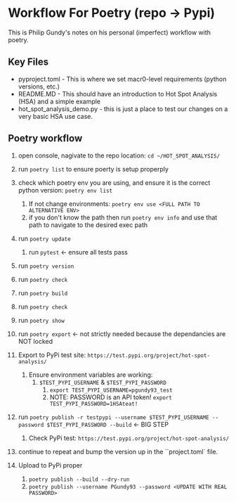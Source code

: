 # Workflow For Poetry (repo -> Pypi)

This is Philip Gundy's notes on his personal (imperfect) workflow with poetry.

## Key Files
* pyproject.toml - This is where we set macr0-level requirements (python versions, etc.)
* README.MD - This should have an introduction to Hot Spot Analysis (HSA) and a simple example
* hot_spot_analysis_demo.py - this is just a place to test our changes on a very basic HSA use case.


## Poetry workflow
01. open console, nagivate to the repo location: `cd ~/HOT_SPOT_ANALYSIS/`
02. run `poetry list` to ensure poerty is setup properply
03. check which poetry env you are using, and ensure it is the correct python version: `poetry env list`
    1.  If not change environments: `poetry env use <FULL PATH TO ALTERNATIVE ENV>`
    2.  if you don't know the path then run `poetry env info` and use that path to navigate to the desired exec path
4.  run `poetry update`
    1.  run `pytest` <- ensure all tests pass
5.  run `poetry version` 
6.  run `poetry check`
7.  run `poetry build`
8.  run `poetry check`
9.  run `poetry show`
10. run `poetry export` <- not strictly needed because the dependancies are NOT locked
11. Export to PyPi test site: `https://test.pypi.org/project/hot-spot-analysis/`
    1.  Ensure environment variables are working:
        1.  `$TEST_PYPI_USERNAME` & `$TEST_PYPI_PASSWORD`
            1.  `export TEST_PYPI_USERNAME=pgundy93_test`
            2. NOTE: PASSWORD is an API token! `export TEST_PYPI_PASSWORD=1HSAteat!`
12. run `poetry publish -r testpypi --username $TEST_PYPI_USERNAME --password $TEST_PYPI_PASSWORD --build` <- BIG STEP
    1.  Check PyPi test: `https://test.pypi.org/project/hot-spot-analysis/`

13. continue to repeat and bump the version up in the ``project.toml` file.

14. Upload to PyPi proper
    1.  `poetry publish --build --dry-run`
    2.  `poetry publish --username PGundy93 --password <UPDATE WITH REAL PASSWORD>`
